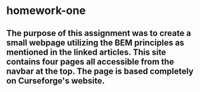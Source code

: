 # homework-one
## The purpose of this assignment was to create a small webpage utilizing the BEM principles as mentioned in the linked articles. This site contains four pages all accessible from the navbar at the top. The page is based completely on Curseforge's website.
